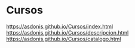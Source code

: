 # Cursos
https://asdonis.github.io/Cursos/index.html
https://asdonis.github.io/Cursos/descripcion.html
https://asdonis.github.io/Cursos/catalogo.html

